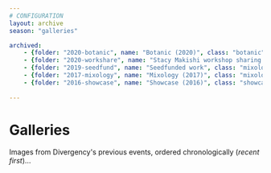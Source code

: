 ```yaml
---
# CONFIGURATION
layout: archive
season: "galleries"

archived:
    - {folder: "2020-botanic", name: "Botanic (2020)", class: "botanic"}
    - {folder: "2020-workshare", name: "Stacy Makishi workshop sharing (2020)", class: "mixology"}
    - {folder: "2019-seedfund", name: "Seedfunded work", class: "mixology"}
    - {folder: "2017-mixology", name: "Mixology (2017)", class: "mixology"}
    - {folder: "2016-showcase", name: "Showcase (2016)", class: "showcase"}
    
---
```

# Galleries     
Images from Divergency's previous events, ordered chronologically (*recent first*)…
